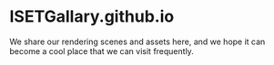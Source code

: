 # ISETGallary.github.io
We share our rendering scenes and assets here, and we hope it can become a cool place that we can visit frequently.
